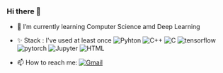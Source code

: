 
### Hi there 👋
- 🌱 I’m currently learning Computer Science amd Deep Learning
- ✨ Stack : I've used at least once
![Pyhton](https://img.shields.io/badge/Python-3766AB?style=flat-square&logo=Python&logoColor=white) ![C++](https://img.shields.io/badge/C++-00599C?style=flat-square&logo=C%2B%2B&logoColor=white) ![C](https://img.shields.io/badge/C-A8B9CC?style=flat-square&logo=C&logoColor=white) ![tensorflow](https://img.shields.io/badge/Temsorflow-FF6F00?style=flat-square&logo=tensorflow&logoColor=white) ![pytorch](https://img.shields.io/badge/PyTorch-EE4C2C?style=flat-square&logo=PyTorch&logoColor=white) ![Jupyter](https://img.shields.io/badge/Jupyter-F37626?style=flat-square&logo=Jupyter&logoColor=white) ![HTML](https://img.shields.io/badge/HTML-E34F26?style=flat-square&logo=HTML5&logoColor=white)


- 📫 How to reach me: [![Gmail](https://img.shields.io/badge/Gmail-EA4335?style=flat-square&logo=Gmail&logoColor=white)](mailto:shew1903@gmail.com)






<!--
**bluebeaggle/bluebeaggle** is a ✨ _special_ ✨ repository because its `README.md` (this file) appears on your GitHub profile.

Here are some ideas to get you started:

- 🔭 I’m currently working on ...

- 👯 I’m looking to collaborate on ...
- 🤔 I’m looking for help with ...
- 💬 Ask me about ...

- 😄 Pronouns: ...
-  Fun fact: ...
-->
